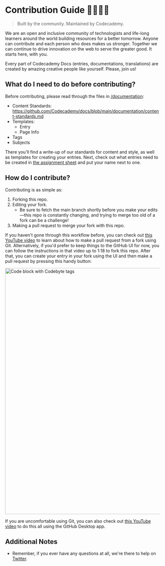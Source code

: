 # Contribution Guide 👩‍💻🧑‍💻

> Built by the community. Maintained by Codecademy.

We are an open and inclusive community of technologists and life-long learners around the world building resources for a better tomorrow. Anyone can contribute and each person who does makes us stronger. Together we can continue to drive innovation on the web to serve the greater good. It starts here, with you.

Every part of Codecademy Docs (entries, documentations, translations) are created by amazing creative people like yourself. Please, join us!

## What do I need to do before contributing? 

Before contributing, please read through the files in [/documentation](https://github.com/Codecademy/docs/tree/main/documentation):

- Content Standards: https://github.com/Codecademy/docs/blob/main/documentation/content-standards.md
- Templates:
  - Entry
  - Page Info
- Tags
- Subjects

There you'll find a write-up of our standards for content and style, as well as templates for creating your entries. Next, check out what entries need to be created in [the assignment sheet](https://docs.google.com/spreadsheets/d/1e31MNRVTo5VijcuPFjqWymw8_A1BbShGEW_LuCqXZZA/edit#gid=0) and put your name next to one.

## How do I contribute?

Contributing is as simple as:

1. Forking this repo.
2. Editing your fork.
    - Be sure to fetch the main branch shortly before you make your edits—this repo is constantly changing, and trying to merge too old of a fork can be a challenge!
3. Making a pull request to merge your fork with this repo.

If you haven't gone through this workflow before, you can check out [this YouTube video](https://www.youtube.com/watch?v=rgbCcBNZcdQ) to learn about how to make a pull request from a fork using Git. Alternatively, if you'd prefer to keep things to the GitHub UI for now, you can follow the instructions in that video up to 1:18 to fork this repo. After that, you can create your entry in your fork using the UI and then make a pull request by pressing this handy button:<br>

<img src="https://github.com/Codecademy/docs/blob/main/media-file-hosting/pull-request-ui.png" alt="Code block with Codebyte tags" width="800"/>

If you are uncomfortable using Git, you can also check out [this YouTube video](https://youtu.be/RPagOAUx2SQ) to do this all using the GitHub Desktop app. 

## Additional Notes

- Remember, if you ever have any questions at all, we're there to help on [Twitter](https://twitter.com/codecademy).

